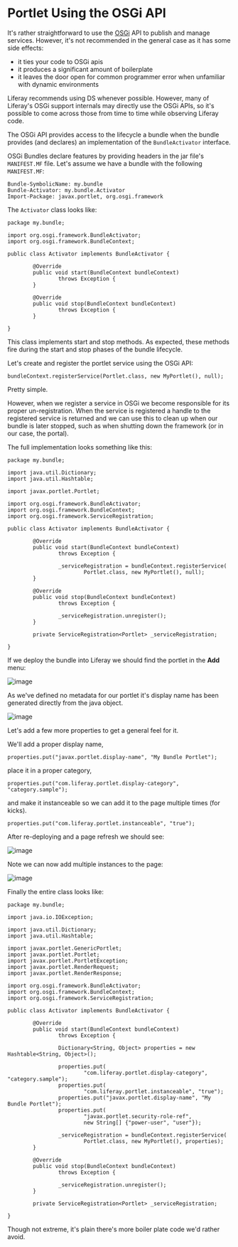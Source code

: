 # Portlet Using the OSGi API

It's rather straightforward to use the
[OSGi](http://www.osgi.org/Specifications/HomePage) API to publish and manage
services. However, it's not recommended in the general case as it has some side
effects:

- it ties your code to OSGi apis
- it produces a significant amount of boilerplate
- it leaves the door open for common programmer error when unfamiliar with
  dynamic environments

Liferay recommends using DS whenever possible. However, many of Liferay's OSGi
support internals may directly use the OSGi APIs, so it's possible to come
across those from time to time while observing Liferay code.

The OSGi API provides access to the lifecycle a bundle when the bundle provides
(and declares) an implementation of the `BundleActivator` interface.

OSGi Bundles declare features by providing headers in the jar file's `MANIFEST.MF` file. Let's assume we have a bundle with the following `MANIFEST.MF`:

    Bundle-SymbolicName: my.bundle
    Bundle-Activator: my.bundle.Activator
    Import-Package: javax.portlet, org.osgi.framework

The `Activator` class looks like:

    package my.bundle;

    import org.osgi.framework.BundleActivator;
    import org.osgi.framework.BundleContext;

    public class Activator implements BundleActivator {

            @Override
            public void start(BundleContext bundleContext) 
                    throws Exception {
            }

            @Override
            public void stop(BundleContext bundleContext) 
                    throws Exception {
            }

    }

This class implements start and stop methods. As expected, these methods fire during the start and stop phases of the bundle lifecycle.

Let's create and register the portlet service using the OSGi API:

    bundleContext.registerService(Portlet.class, new MyPortlet(), null);

Pretty simple.

However, when we register a service in OSGi we become responsible for its proper
un-registration. When the service is registered a handle to the registered
service is returned and we can use this to clean up when our bundle is later
stopped, such as when shutting down the framework (or in our case, the portal). 

The full implementation looks something like this:

    package my.bundle;

    import java.util.Dictionary;
    import java.util.Hashtable;

    import javax.portlet.Portlet;

    import org.osgi.framework.BundleActivator;
    import org.osgi.framework.BundleContext;
    import org.osgi.framework.ServiceRegistration;

    public class Activator implements BundleActivator {

            @Override
            public void start(BundleContext bundleContext) 
                    throws Exception {
                    
                    _serviceRegistration = bundleContext.registerService(
                            Portlet.class, new MyPortlet(), null);
            }

            @Override
            public void stop(BundleContext bundleContext) 
                    throws Exception {
                    
                    _serviceRegistration.unregister();
            }

            private ServiceRegistration<Portlet> _serviceRegistration;

    }

If we deploy the bundle into Liferay we should find the portlet in the **Add**
menu:

![image]()

As we've defined no metadata for our portlet it's display name has been
generated directly from the java object.

![image]()

Let's add a few more properties to get a general feel for it. 

We'll add a proper display name, 

    properties.put("javax.portlet.display-name", "My Bundle Portlet");

place it in a proper category, 

    properties.put("com.liferay.portlet.display-category", "category.sample");

and make it instanceable so we can add it to the page multiple times (for kicks).

    properties.put("com.liferay.portlet.instanceable", "true");

After re-deploying and a page refresh we should see:

![image]()

Note we can now add multiple instances to the page:

![image]()

Finally the entire class looks like:

    package my.bundle;

    import java.io.IOException;

    import java.util.Dictionary;
    import java.util.Hashtable;

    import javax.portlet.GenericPortlet;
    import javax.portlet.Portlet;
    import javax.portlet.PortletException;
    import javax.portlet.RenderRequest;
    import javax.portlet.RenderResponse;

    import org.osgi.framework.BundleActivator;
    import org.osgi.framework.BundleContext;
    import org.osgi.framework.ServiceRegistration;

    public class Activator implements BundleActivator {

            @Override
            public void start(BundleContext bundleContext) 
                    throws Exception {
                    
                    Dictionary<String, Object> properties = new Hashtable<String, Object>();

                    properties.put(
                            "com.liferay.portlet.display-category", "category.sample");
                    properties.put(
                            "com.liferay.portlet.instanceable", "true");
                    properties.put("javax.portlet.display-name", "My Bundle Portlet");
                    properties.put(
                            "javax.portlet.security-role-ref",
                            new String[] {"power-user", "user"});

                    _serviceRegistration = bundleContext.registerService(
                            Portlet.class, new MyPortlet(), properties);
            }

            @Override
            public void stop(BundleContext bundleContext) 
                    throws Exception {
                    
                    _serviceRegistration.unregister();
            }

            private ServiceRegistration<Portlet> _serviceRegistration;

    }

Though not extreme, it's plain there's more boiler plate code we'd rather avoid.
